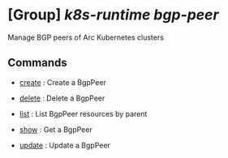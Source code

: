 # [Group] _k8s-runtime bgp-peer_

Manage BGP peers of Arc Kubernetes clusters

## Commands

- [create](/Commands/k8s-runtime/bgp-peer/_create.md)
: Create a BgpPeer

- [delete](/Commands/k8s-runtime/bgp-peer/_delete.md)
: Delete a BgpPeer

- [list](/Commands/k8s-runtime/bgp-peer/_list.md)
: List BgpPeer resources by parent

- [show](/Commands/k8s-runtime/bgp-peer/_show.md)
: Get a BgpPeer

- [update](/Commands/k8s-runtime/bgp-peer/_update.md)
: Update a BgpPeer
